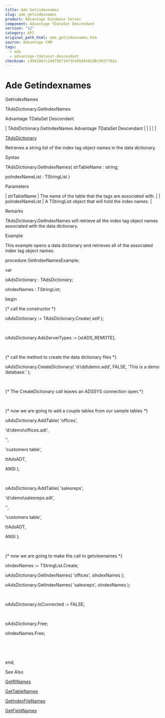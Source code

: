 ```yaml
---
title: Ade Getindexnames
slug: ade_getindexnames
product: Advantage Database Server
component: Advantage TDataSet Descendant
version: "12"
category: API
original_path_html: ade_getindexnames.htm
source: Advantage CHM
tags:
  - ade
  - advantage-tdataset-descendant
checksum: c4942067c24d756f34f3549584102d8c5037f02a
---
```


# Ade Getindexnames

GetIndexNames

TAdsDictionary.GetIndexNames

Advantage TDataSet Descendant

| TAdsDictionary.GetIndexNames  Advantage TDataSet Descendant |  |  |  |  |

[TAdsDictionary](ade_tadsdictionary.md)

Retrieves a string list of the index tag object names in the data dictionary.

Syntax

TAdsDictionary.GetIndexNames( strTableName : string;

poIndexNameList : TStringList )

Parameters

| strTableName | The name of the table that the tags are associated with. |
| poIndexNameList | A TStringList object that will hold the index names. |

Remarks

TAdsDictionary.GetIndexNames will retrieve all the index tag object names associated with the data dictionary.

Example

This example opens a data dictionary and retrieves all of the associated index tag object names.

procedure GetIndexNamesExample;

var

oAdsDictionary : TAdsDictionary;

oIndexNames : TStringList;

begin

{\* call the constructor \*}

oAdsDictionary := TAdsDictionary.Create( self );

 

oAdsDictionary.AdsServerTypes := [stADS\_REMOTE];

 

{\* call the method to create the data dictionary files \*}

oAdsDictionary.CreateDictionary( 'd:\dd\demo.add', FALSE, 'This is a demo database.' );

 

{\* The CreateDictionary call leaves an ADSSYS connection open.\*}

 

{\* now we are going to add a couple tables from our sample tables \*}

oAdsDictionary.AddTable( 'offices',

'd:\demo\offices.adt',

'',

'customers table',

ttAdsADT,

ANSI );

 

oAdsDictionary.AddTable( 'salesreps',

'd:\demo\salesreps.adt',

'',

'customers table',

ttAdsADT,

ANSI );

 

{\* now we are going to make the call to getviewnames \*}

oIndexNames := TStringList.Create;

oAdsDictionary.GetIndexNames( 'offices', oIndexNames );

oAdsDictionary.GetIndexNames( 'salesreps', oIndexNames );

 

oAdsDictionary.IsConnected := FALSE;

 

oAdsDictionary.Free;

oIndexNames.Free;

 

 

end;

See Also

[GetRINames](ade_getrinames.md)

[GetTableNames](ade_gettablenames_ddictionary.md)

[GetIndexFileNames](ade_getindexfilenames.md)

[GetFieldNames](ade_getfieldnames.md)
